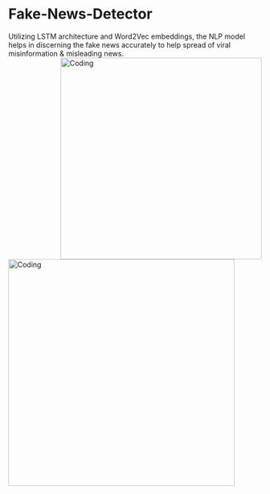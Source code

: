 # Fake-News-Detector
Utilizing LSTM architecture and Word2Vec embeddings, the NLP model helps in discerning the fake news accurately to help spread of viral misinformation & misleading news. 
<img align="right" alt="Coding" width="400" src="https://media4.giphy.com/media/v1.Y2lkPTc5MGI3NjExamR1M3F0cHlhZ2kyYzNyZHk2ZHg0NGRuMnBha2tlNXB6djA2anI0eiZlcD12MV9pbnRlcm5hbF9naWZfYnlfaWQmY3Q9cw/j401K75dsAPD2lVXdk/giphy.gif">
<img align="left" alt="Coding" width="450" src="https://media1.tenor.com/m/c3dHVjwgeYgAAAAC/bbc-breaking-news.gif">

